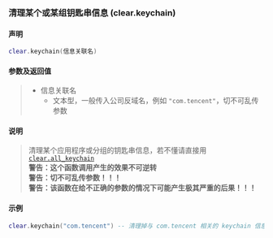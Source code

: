 ### 清理某个或某组钥匙串信息 (**clear\.keychain**)


#### 声明
```lua
clear.keychain(信息关联名)
```


#### 参数及返回值
> - 信息关联名
>   - 文本型，一般传入公司反域名，例如 `"com.tencent"`，切不可乱传参数


#### 说明
> 清理某个应用程序或分组的钥匙串信息，若不懂请直接用 [`clear.all_keychain`](/Handbook/clear/clear.all_keychain.md)  
> **警告：这个函数调用产生的效果不可逆转**  
> **警告：切不可乱传参数！！！**  
> **警告：该函数在给不正确的参数的情况下可能产生极其严重的后果！！！**  


#### 示例  
```lua
clear.keychain("com.tencent") -- 清理掉与 com.tencent 相关的 keychain 信息
```

